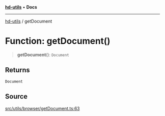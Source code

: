 [**hd-utils**](../README.md) • **Docs**

***

[hd-utils](../globals.md) / getDocument

# Function: getDocument()

> **getDocument**(): `Document`

## Returns

`Document`

## Source

[src/utils/browser/getDocument.ts:63](https://github.com/AhmadHddad/h-utils/blob/f7bb9ae71f981ffef49079271b9540862594b7e6/src/utils/browser/getDocument.ts#L63)
